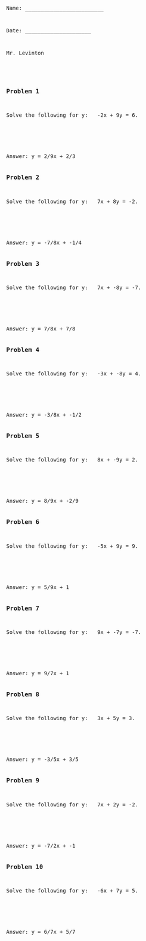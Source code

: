 ```python

```
<pre>
<div>
<p>Name: _________________________</p>                             
<p>Date: _____________________</p>
<p>Mr. Levinton</p> 


<h3>Problem 1</h3>
<p>Solve the following for y: &nbsp; -2x + 9y = 6.</p>
<br><br><br>
Answer: y = 2/9x + 2/3</div><div>
<h3>Problem 2</h3>
<p>Solve the following for y: &nbsp; 7x + 8y = -2.</p>
<br><br><br>
Answer: y = -7/8x + -1/4</div><div>
<h3>Problem 3</h3>
<p>Solve the following for y: &nbsp; 7x + -8y = -7.</p>
<br><br><br>
Answer: y = 7/8x + 7/8</div><div>
<h3>Problem 4</h3>
<p>Solve the following for y: &nbsp; -3x + -8y = 4.</p>
<br><br><br>
Answer: y = -3/8x + -1/2</div><div>
<h3>Problem 5</h3>
<p>Solve the following for y: &nbsp; 8x + -9y = 2.</p>
<br><br><br>
Answer: y = 8/9x + -2/9</div><div>
<h3>Problem 6</h3>
<p>Solve the following for y: &nbsp; -5x + 9y = 9.</p>
<br><br><br>
Answer: y = 5/9x + 1</div><div>
<h3>Problem 7</h3>
<p>Solve the following for y: &nbsp; 9x + -7y = -7.</p>
<br><br><br>
Answer: y = 9/7x + 1</div><div>
<h3>Problem 8</h3>
<p>Solve the following for y: &nbsp; 3x + 5y = 3.</p>
<br><br><br>
Answer: y = -3/5x + 3/5</div><div>
<h3>Problem 9</h3>
<p>Solve the following for y: &nbsp; 7x + 2y = -2.</p>
<br><br><br>
Answer: y = -7/2x + -1</div><div>
<h3>Problem 10</h3>
<p>Solve the following for y: &nbsp; -6x + 7y = 5.</p>
<br><br><br>
Answer: y = 6/7x + 5/7</div>